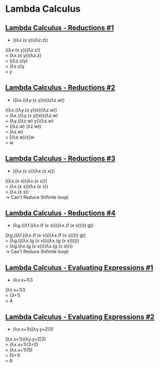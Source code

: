 # Lambda Calculus
####

## [Lambda Calculus - Reductions #1](https://www.hackerrank.com/challenges/lambda-calculus-reductions-1)

* ((λx.(x y))(λz.z))

((λx.(x y))(λz.z))  
= (λx.(x y))(λz.z)  
= ((λz.z)y)  
= (λz.z)y  
= y  

## [Lambda Calculus - Reductions #2](https://www.hackerrank.com/challenges/lambda-calculus-reductions-2/problem)
   
* ((λx.((λy.(x y))x))(λz.w))

((λx.((λy.(x y))x))(λz.w))    
= (λx.((λy.(x y))x))(λz.w)  
= (λy.((λz.w) y))(λz.w)  
= ((λz.w) (λz.w))  
= (λz.w)  
= [(λz.w)/z]w    
= w  

## [Lambda Calculus - Reductions #3](https://www.hackerrank.com/challenges/lambda-calculus-reductions-3/problem)
   
* ((λx.(x x))(λx.(x x)))

((λx.(x x))(λx.(x x)))  
= (λx.(x x))(λx.(x x))  
= (λx.(x x))  
-> Can't Reduce (Infinite loop)  


## [Lambda Calculus - Reductions #4](https://www.hackerrank.com/challenges/lambda-calculus-reductions-4/problem)

* (λg.((λf.((λx.(f (x x)))(λx.(f (x x))))) g)) 

(λg.((λf.((λx.(f (x x)))(λx.(f (x x))))) g))    
= (λg.(((λx.(g (x x)))(λx.(g (x x))))))      
= (λg.(λx.(g (x x)))(λx.(g (x x))))    
-> Can't Reduce (Infinite loop)

## [Lambda Calculus - Evaluating Expressions #1](https://www.hackerrank.com/challenges/lambda-calculus-getting-started/problem)  

* (λx.x+1)3  

(λx.x+1)3  
= (3+1)  
= 4  

## [Lambda Calculus - Evaluating Expressions #2](https://www.hackerrank.com/challenges/lambda-calculus-understanding-the-syntax/problem)  

* (λx.x+1)((λy.y+2)3)  

(λx.x+1)((λy.y+2)3)  
= (λx.x+1)(3+2)  
= (λx.x+1)(5)  
= (5+1)  
= 6  


